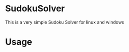
# SudokuSolver
This is a very simple Sudoku Solver for linux and windows
<p align="center"
  ![alt text](https://github.com/vtflosa/SudokuSolver/blob/main/SudokuSolver/SudokuSolver.png?raw=true)>
</p>

# Usage

